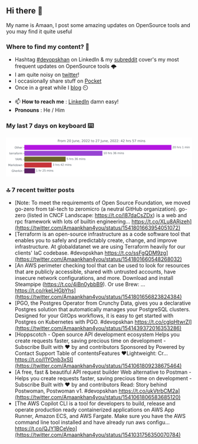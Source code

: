 <!--- [![Hits](https://hits.seeyoufarm.com/api/count/incr/badge.svg?url=https%3A%2F%2Fgithub.com%2Fakhan4u%2Fhit-counter&count_bg=%2379C83D&title_bg=%23555555&icon=&icon_color=%23E7E7E7&title=visits&edge_flat=false)](https://hits.seeyoufarm.com) --->

## Hi there 👋

My name is Amaan, I post some amazing updates on OpenSource tools and you may find it quite useful

### Where to find my content? 🤔

* Hashtag [#devopskhan](https://www.linkedin.com/feed/hashtag/devopskhan/) on LinkedIn & my [subreddit](https://www.reddit.com/r/devopskhan/) cover's my most frequent updates on OpenSource tools 🌩️
* I am quite noisy on [twitter](https://twitter.com/Amaankhan4you)!
* I occasionally share stuff on [Pocket](https://getpocket.com/@ej6g8d1dp2829A16a9Tf5d4T6bAMp3d8791rejDe86yem3bm4e14ex4fT4dluk29)
* Once in a great while I [blog](https://linuxparrot.com/) ⏲️


- 📫 **How to reach me** : [LinkedIn](https://www.linkedin.com/in/amaan-khan-linux-ninja) damn easy!
- **Pronouns** : He / Him

### My last 7 days on keyboard ⌨️

<img src="https://github.com/akhan4u/akhan4u/blob/main/images/stat.svg" alt="Amaan's Wakatime Activity!"/>

### 🔝 7 recent twitter posts
<!-- DEVDOJO:START -->
- [Note: To meet the requirements of Open Source Foundation, we moved go-zero from tal-tech to zeromicro &lpar;a neutral GitHub organization&rpar;. go-zero &lpar;listed in CNCF Landscape: https://t.co/l87daCsZDx&rpar; is a web and rpc framework with lots of builtin engineering… https://t.co/XLu8ARjzeh](https://twitter.com/Amaankhan4you/status/1541801663954051072)
- [Terraform is an open-source infrastructure as a code software tool that enables you to safely and predictably create, change, and improve infrastructure. At globaldatanet we are using Terraform heavily for our clients&#39; IaC codebase. #devopskhan https://t.co/ssFgQDM9zg](https://twitter.com/Amaankhan4you/status/1541801660548268032)
- [An AWS perimeter checking tool that can be used to look for resources that are publicly accessible, shared with untrusted accounts, have insecure network configurations, and more. Download and install Steampipe &lpar;https://t.co/4iBn0ybbB9&rpar;. Or use Brew: … https://t.co/rkeLHGbYhs](https://twitter.com/Amaankhan4you/status/1541801656823824384)
- [PGO, the Postgres Operator from Crunchy Data, gives you a declarative Postgres solution that automatically manages your PostgreSQL clusters. Designed for your GitOps workflows, it is easy to get started with Postgres on Kubernetes with PGO. #devopskhan https://t.co/cglqHtwrZl](https://twitter.com/Amaankhan4you/status/1541439372016353286)
- [Hoppscotch - Open source API development ecosystem Helps you create requests faster, saving precious time on development - Subscribe Built with ❤︎ by and contributors Sponsored by Powered by Contact Support Table of contentsFeatures ❤️Lightweight: Cr… https://t.co/I1YOnb3xSI](https://twitter.com/Amaankhan4you/status/1541061809238675464)
- [A free, fast &amp; beautiful API request builder Web alternative to Postman - Helps you create requests faster, saving precious time on development - Subscribe Built with ❤︎ by and contributors Read: Story behind Postwoman, Postwoman v1. #devopskhan https://t.co/ukVtrbCM2a](https://twitter.com/Amaankhan4you/status/1541061806583685120)
- [The AWS Copilot CLI is a tool for developers to build, release and operate production ready containerized applications on AWS App Runner, Amazon ECS, and AWS Fargate. Make sure you have the AWS command line tool installed and have already run aws configu… https://t.co/QJY1BCeVeo](https://twitter.com/Amaankhan4you/status/1541031756350070784)
<!-- DEVDOJO:END -->

<!-- ![Amaan's GitHub stats](https://github-readme-stats.vercel.app/api?username=akhan4u&count_private=true&show_icons=true&hide=contribs) -->
